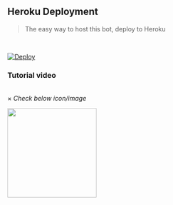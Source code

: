 <h2> Heroku Deployment </h2>

> The easy way to host this bot, deploy to Heroku 
<br>

[![Deploy](https://www.herokucdn.com/deploy/button.svg)](https://dashboard.heroku.com/new?template=https://github.com/SynaxBots/SpamX)

<h3>Tutorial video</h3>
<br>
× <i> Check below icon/image </i> <br>

<p><a href="https://t.me/synaxbots"><img src="https://telegra.ph//file/022296de189ff726a4f1e.jpg" width="200""/></a></p>
